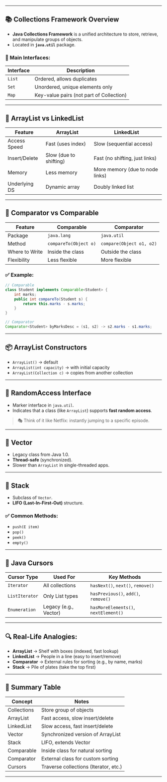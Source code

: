 
---
## 📚 Collections Framework Overview

* **Java Collections Framework** is a unified architecture to store, retrieve, and manipulate groups of objects.
* Located in **`java.util`** package.

### 🔹 Main Interfaces:

| Interface | Description                              |
| --------- | ---------------------------------------- |
| `List`    | Ordered, allows duplicates               |
| `Set`     | Unordered, unique elements only          |
| `Map`     | Key-value pairs (not part of Collection) |

---

## 🔁 **ArrayList vs LinkedList**

| Feature       | ArrayList              | LinkedList                      |
| ------------- | ---------------------- | ------------------------------- |
| Access Speed  | Fast (uses index)      | Slow (sequential access)        |
| Insert/Delete | Slow (due to shifting) | Fast (no shifting, just links)  |
| Memory        | Less memory            | More memory (due to node links) |
| Underlying DS | Dynamic array          | Doubly linked list              |

---

## 🧠 **Comparator vs Comparable**

| Feature        | Comparable            | Comparator               |
| -------------- | --------------------- | ------------------------ |
| Package        | `java.lang`           | `java.util`              |
| Method         | `compareTo(Object o)` | `compare(Object o1, o2)` |
| Where to Write | Inside the class      | Outside the class        |
| Flexibility    | Less flexible         | More flexible            |

### ✅ Example:

```java
// Comparable
class Student implements Comparable<Student> {
    int marks;
    public int compareTo(Student s) {
        return this.marks - s.marks;
    }
}

// Comparator
Comparator<Student> byMarksDesc = (s1, s2) -> s2.marks - s1.marks;
```

---

## 📦 **ArrayList Constructors**

* `ArrayList()` → default
* `ArrayList(int capacity)` → with initial capacity
* `ArrayList(Collection c)` → copies from another collection

---

## 🚀 **RandomAccess Interface**

* Marker interface in `java.util`.
* Indicates that a class (like `ArrayList`) supports **fast random access**.

> 🎭 Think of it like Netflix: instantly jumping to a specific episode.

---

## 🧮 **Vector**

* Legacy class from Java 1.0.
* **Thread-safe** (synchronized).
* Slower than `ArrayList` in single-threaded apps.

---

## 🧱 **Stack**

* Subclass of `Vector`.
* **LIFO (Last-In-First-Out)** structure.

### ✅ Common Methods:

* `push(E item)`
* `pop()`
* `peek()`
* `empty()`

---

## 🧭 **Java Cursors**

| Cursor Type    | Used For              | Key Methods                          |
| -------------- | --------------------- | ------------------------------------ |
| `Iterator`     | All collections       | `hasNext()`, `next()`, `remove()`    |
| `ListIterator` | Only List types       | `hasPrevious()`, `add()`, `remove()` |
| `Enumeration`  | Legacy (e.g., Vector) | `hasMoreElements()`, `nextElement()` |

---

## 🔍 Real-Life Analogies:

* **ArrayList** → Shelf with boxes (indexed, fast lookup)
* **LinkedList** → People in a line (easy to insert/remove)
* **Comparator** → External rules for sorting (e.g., by name, marks)
* **Stack** → Pile of plates (take the top first)

---

## 📝 Summary Table

| Concept     | Notes                                 |
| ----------- | ------------------------------------- |
| Collections | Store group of objects                |
| ArrayList   | Fast access, slow insert/delete       |
| LinkedList  | Slow access, fast insert/delete       |
| Vector      | Synchronized version of ArrayList     |
| Stack       | LIFO, extends Vector                  |
| Comparable  | Inside class for natural sorting      |
| Comparator  | External class for custom sorting     |
| Cursors     | Traverse collections (Iterator, etc.) |

---

